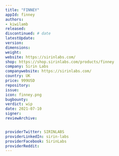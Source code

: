 ```yaml
---
title: "FINNEY"
appId: finney
authors:
- kiwilamb
released: 
discontinued: # date
latestUpdate:
version:
dimensions: 
weight: 
website: https://sirinlabs.com/
shop: https://shop.sirinlabs.com/products/finney
company: Sirin Labs
companywebsite: https://sirinlabs.com/
country: UK
price: 999USD
repository: 
issue:
icon: finney.png
bugbounty:
verdict: wip
date: 2021-07-10
signer:
reviewArchive:


providerTwitter: SIRINLABS
providerLinkedIn: sirin-labs
providerFacebook: SirinLabs
providerReddit: 
---
```



